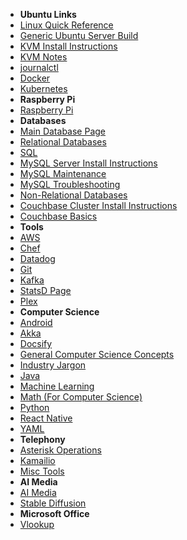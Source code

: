 - **Ubuntu Links**
 - [Linux Quick Reference](/operating_systems/ubuntu/linux_notes)
 - [Generic Ubuntu Server Build](/operating_systems/ubuntu/server_build)
 - [KVM Install Instructions](/operating_systems/ubuntu/package_install/kvm_install)
 - [KVM Notes](/operating_systems/ubuntu/package_operations/kvm_notes)
 - [journalctl](/operating_systems/ubuntu/package_operations/journalctl) 
 - [Docker](/operating_systems/docker/)  
 - [Kubernetes](/operating_systems/kubernetes/)  
- **Raspberry Pi**
 - [Raspberry Pi](/operating_systems/raspberry_pi/) 
- **Databases**
 - [Main Database Page](/databases/)  
 - [Relational Databases](/databases/relational_databases/)
 - [SQL](/databases/relational_databases/sql)
 - [MySQL Server Install Instructions](/databases/mysql/mysql_install)
 - [MySQL Maintenance](/databases/mysql/mysql_maintenance)
 - [MySQL Troubleshooting](/databases/mysql/mysql_troubleshooting)
 - [Non-Relational Databases](/databases/nonrelational_databases/nonrelational_databases)  
 - [Couchbase Cluster Install Instructions](/databases/couchbase/couchbase_install)
 - [Couchbase Basics](/databases/couchbase/couchbase_basics)  
- **Tools**  
 - [AWS](/tools/aws/)  
 - [Chef](/tools/chef/)  
 - [Datadog](/tools/datadog/)  
 - [Git](/learn_to_code/git/)  
 - [Kafka](/tools/kafka/)  
 - [StatsD Page](/learn_to_code/statsd/)  
 - [Plex](/tools/plex/)  
- **Computer Science**  
 - [Android](/learn_to_code/android/)  
 - [Akka](/learn_to_code/java/akka/)
 - [Docsify](/learn_to_code/docsify/)
 - [General Computer Science Concepts](/learn_to_code/computer_science_concepts) 
 - [Industry Jargon](/learn_to_code/industry_jargon)
 - [Java](/learn_to_code/java/)
 - [Machine Learning](/learn_to_code/machine_learning/)  
 - [Math (For Computer Science)](/learn_to_code/math/)
 - [Python](/learn_to_code/python/)  
 - [React Native](/learn_to_code/android/react_native/)  
 - [YAML](/learn_to_code/yaml)  
- **Telephony**
 - [Asterisk Operations](/telephony/asterisk)  
 - [Kamailio](/telephony/kamailio/)  
 - [Misc Tools](/telephony/misc_tools)  
- **AI Media**  
 - [AI Media](/ai_media/)  
 - [Stable Diffusion](/ai_media/stable_diffusion/)  
- **Microsoft Office**
 - [Vlookup](/office/excel_vlookup)
